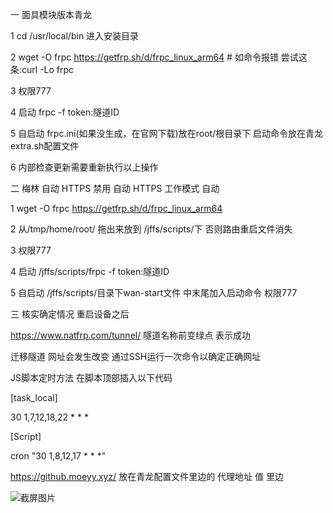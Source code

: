 一 面具模块版本青龙


1 cd /usr/local/bin  进入安装目录

2 wget -O frpc https://getfrp.sh/d/frpc_linux_arm64 # 如命令报错 尝试这条:curl -Lo frpc

3 权限777

4 启动 frpc -f token:隧道ID

5 自启动 frpc.ini(如果没生成，在官网下载)放在root/根目录下  启动命令放在青龙extra.sh配置文件

6 内部检查更新需要重新执行以上操作

二 梅林 自动 HTTPS 禁用 自动 HTTPS 工作模式  自动

1 wget -O frpc https://getfrp.sh/d/frpc_linux_arm64

2 从/tmp/home/root/ 拖出来放到 /jffs/scripts/下  否则路由重启文件消失

3 权限777

4 启动 /jffs/scripts/frpc -f token:隧道ID

5 自启动 /jffs/scripts/目录下wan-start文件 中末尾加入启动命令 权限777

三 核实确定情况 重启设备之后

https://www.natfrp.com/tunnel/  隧道名称前变绿点 表示成功

迁移隧道  网址会发生改变 通过SSH运行一次命令以确定正确网址

JS脚本定时方法 在脚本顶部插入以下代码

[task_local]

30 1,7,12,18,22 * * *

[Script]

cron "30 1,8,12,17 * * *"

https://github.moeyy.xyz/ 放在青龙配置文件里边的 代理地址 值  里边

![截屏图片](https://github.com/klcb2010/ZDYJB/assets/32628414/07bbb2cc-3958-435d-a412-1dac09d56f79)
